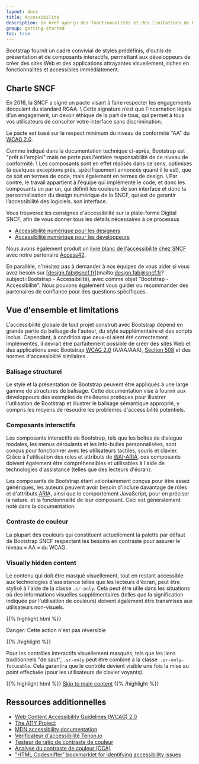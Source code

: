 ```yaml
---
layout: docs
title: Accessibilité
description: Un bref aperçu des fonctionnalités et des limitations de Bootstrap pour la création de contenu accessible.
group: getting-started
toc: true
---
```


Bootstrap fournit un cadre convivial de styles prédéfinis, d'outils de présentation et de composants interactifs, permettant aux développeurs de créer des sites Web et des applications attrayantes visuellement, riches en fonctionnalités et accessibles immédiatement.

## Charte SNCF

En 2016, la SNCF a signé un pacte visant à faire respecter les engagements découlant du standard RGAA. \\
Cette signature n’est que l’incarnation légale d’un engagement, un devoir éthique de la part de tous, qui permet à tous vos utilisateurs de consulter votre interface sans discrimination.

Le pacte est basé sur le respect minimum du niveau de conformité "AA" du [<abbr title="Web Content Accessibility Guidelines">WCAG</abbr> 2.0](https://www.w3.org/TR/WCAG20).

Comme indiqué dans la documentation technique ci-après, Bootstrap est "prêt à l'emploi" mais ne porte pas l'entière responsabilité de ce niveau de conformité. \\
Les composants sont en effet réalisés dans ce sens, optimisés (à quelques exceptions près, spécifiquement annoncés quand il le est), que ce soit en termes de code, mais également en termes de design. \\
Par contre, le travail appartient à l’équipe qui implémente le code, et donc les composants un par un, qui définit les couleurs de son interface et donc la personnalisation du design numérique de la SNCF, qui est de garantir l’accessibilité des logiciels. son interface.

Vous trouverez les consignes d'accessibilité sur la plate-forme Digital SNCF, afin de vous donner tous les détails nécessaires à ce processus

- [Accessibilité numérique pour les designers](https://www.digital.sncf.com/ressources/accessibilite-numerique-design)
- [Accessibilité numérique pour les développeurs](https://www.digital.sncf.com/ressources/accessibilite-numerique-developpement)

Nous avons également produit un [livre blanc de l'accessibilité chez SNCF](https://www.digital.sncf.com/system/files/document/livre_blanc_initiation_a_laccessibilite_numerique.pdf) avec notre partenaire [Access42](https://access42.net/).

En parallèle, n'hésitez pas à demander à nos équipes de vous aider si vous avez besoin sur [design.fab@sncf.fr](mailto:design.fab@sncf.fr?subject=Bootstrap - Accessibilité), avec comme objet "Bootstrap - Accessibilité".
Nous pouvons également vous guider ou recommander des partenaires de confiance pour des questions spécifiques.

## Vue d'ensemble et limitations

L'accessibilité globale de tout projet construit avec Bootstrap dépend en grande partie du balisage de l'auteur, du style supplémentaire et des scripts inclus. Cependant, à condition que ceux-ci aient été correctement implémentés, il devrait être parfaitement possible de créer des sites Web et des applications avec Bootstrap [<abbr title="Web Content Accessibility Guidelines">WCAG</abbr> 2.0](https://www.w3.org/TR/WCAG20/) (A/AA/AAA), [Section 508](https://www.section508.gov/) et des normes d'accessibilité similaires .

### Balisage structurel

Le style et la présentation de Bootstrap peuvent être appliqués à une large gamme de structures de balisage. Cette documentation vise à fournir aux développeurs des exemples de meilleures pratiques pour illustrer l'utilisation de Bootstrap et illustrer le balisage sémantique approprié, y compris les moyens de résoudre les problèmes d'accessibilité potentiels.

### Composants interactifs

Les composants interactifs de Bootstrap, tels que les boîtes de dialogue modales, les menus déroulants et les info-bulles personnalisées, sont conçus pour fonctionner avec les utilisateurs tactiles, souris et clavier. Grâce à l'utilisation des roles et attributs de [<abbr title="Web Accessibility Initiative">WAI</abbr>-<abbr title="Accessible Rich Internet Applications">ARIA</abbr>](https://www.w3.org/WAI/intro/aria), ces composants doivent également être compréhensibles et utilisables à l'aide de technologies d'assistance (telles que des lecteurs d'écran).

Les composants de Bootstrap étant volontairement conçus pour être assez génériques, les auteurs peuvent avoir besoin d'inclure davantage de rôles et d'attributs <abbr title = "Applications Internet riches accessibles">ARIA</abbr>, ainsi que le comportement JavaScript, pour en préciser la nature. et la fonctionnalité de leur composant. Ceci est généralement noté dans la documentation.


### Contraste de couleur

La plupart des couleurs qui constituent actuellement la palette par défaut de Bootstrap SNCF respectent les besoins en contraste pour assurer le niveau « AA » du WCAG.

### Visually hidden content

Le contenu qui doit être masqué visuellement, tout en restant accessible aux technologies d'assistance telles que les lecteurs d'écran, peut être stylisé à l'aide de la classe `.sr-only`. Cela peut être utile dans les situations où des informations visuelles supplémentaires (telles que la signification indiquée par l'utilisation de couleurs) doivent également être transmises aux utilisateurs non-visuels.

{{% highlight html %}}
<p class="text-danger">
  <span class="sr-only">Danger: </span>
  Cette action n'est pas réversible
</p>
{{% /highlight %}}

Pour les contrôles interactifs visuellement masqués, tels que les liens traditionnels "de saut", `.sr-only` peut être combiné à la classe` .sr-only-focusable`. Cela garantira que le contrôle devient visible une fois la mise au point effectuée (pour les utilisateurs de clavier voyants).

{{% highlight html %}}
<a class="sr-only sr-only-focusable" href="#content">Skip to main content</a>
{{% /highlight %}}

## Ressources additionnelles

- [Web Content Accessibility Guidelines (WCAG) 2.0](https://www.w3.org/TR/WCAG20/)
- [The A11Y Project](http://a11yproject.com/)
- [MDN accessibility documentation](https://developer.mozilla.org/en-US/docs/Web/Accessibility)
- [Vérificateur d'accessibilité Tenon.io](https://tenon.io/)
- [Testeur de ratio de contraste de couleur](https://contrast-ratio.com/)
- [Analyse du contraste de couleur (CCA)](https://developer.paciellogroup.com/resources/contrastanalyser/)
- ["HTML Codesniffer" bookmarklet for identifying accessibility issues](https://github.com/squizlabs/HTML_CodeSniffer)
